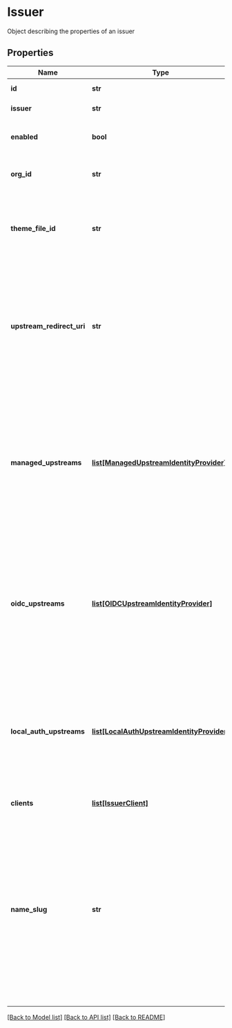 # Issuer

Object describing the properties of an issuer
## Properties
Name | Type | Description | Notes
------------ | ------------- | ------------- | -------------
**id** | **str** | Unique identifier | [optional] [readonly] 
**issuer** | **str** | connect id issuer | 
**enabled** | **bool** | Describes whether or not the issuer is enabled | [optional] [default to True]
**org_id** | **str** | ID of the organisation which owns the issuer | [optional] 
**theme_file_id** | **str** | ID of the theme file. The theme file is a zip file containing the web assets to show the client on login. | [optional] 
**upstream_redirect_uri** | **str** | Upstream redirect URI is the URI to which OpenID Connect upstreams will redirect after authentication. This is provisioned by Agilicus, but must be allowed by the upstream. | [optional] 
**managed_upstreams** | [**list[ManagedUpstreamIdentityProvider]**](ManagedUpstreamIdentityProvider.md) | The set of managed upstream identity providers for this issuer. A managed upstream has its configuration managed by default, and can be enabled or disabled for this issuer via this api. | [optional] 
**oidc_upstreams** | [**list[OIDCUpstreamIdentityProvider]**](OIDCUpstreamIdentityProvider.md) | The set of OpenID Connect upstream identity providers configured for this issuer. An upstream is managed by the client, and can be configured for this issuer via this api. | [optional] 
**local_auth_upstreams** | [**list[LocalAuthUpstreamIdentityProvider]**](LocalAuthUpstreamIdentityProvider.md) | The set of local authentication upstream identity providers configured for this issuer. A local authentication upstream can be an onsite Agilicus Agent. | [optional] 
**clients** | [**list[IssuerClient]**](IssuerClient.md) | List of clients | [optional] [readonly] 
**name_slug** | **str** | A human readable slug to identify a resource and that is rfc1035 label compliant. The length has been restricted to 20 characters such that this name can be concatenated with other names or slugs. A slug is readOnly as it is generated by the backend resource.  | [optional] 

[[Back to Model list]](../README.md#documentation-for-models) [[Back to API list]](../README.md#documentation-for-api-endpoints) [[Back to README]](../README.md)


